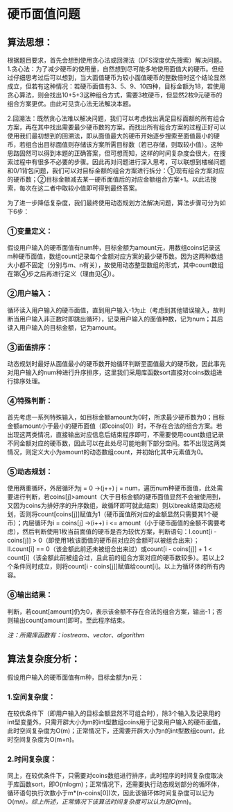 # 硬币面值问题
## 算法思想：
根据题目要求，首先会想到使用贪心法或回溯法（DFS深度优先搜索）解决问题。
1.贪心法：为了减少硬币的使用量，自然想到尽可能多地使用面值大的硬币。但经过仔细思考过后可以想到，当大面值硬币为较小面值硬币的整数倍时这个结论显然成立，但若有这种情况：若硬币面值有3、5、9、10四种，目标金额为18，若使用贪心算法，则会找出10+5+3这种组合方式，需要3枚硬币，但显然2枚9元硬币的组合方案更优。由此可见贪心法无法解决本题。

2.回溯法：既然贪心法难以解决问题，我们可以考虑找出满足目标面额的所有组合方案，再在其中找出需要最少硬币数的方案。而找出所有组合方案的过程正好可以使用我们最初想到的回溯法，即从面值最大的硬币开始逐步搜索至面值最小的硬币，若组合出目标面值则存储该方案所需目标数（若已存储，则取较小值）。这种思路固然可以得到本题的正确答案，但可想而知，这样的时间复杂度会很大，在搜索过程中有很多不必要的步骤。因此再对问题进行深入思考，可以联想到楼梯问题和0/1背包问题，我们可以对目标金额的组合方案进行拆分：①现有组合方案对应的硬币数；②目标金额减去某一硬币面值后的对应金额组合方案+1。以此法搜索，每次在这二者中取较小值即可得到最终答案。

为了进一步降低复杂度，我们最终使用动态规划方法解决问题，算法步骤可分为如下6步：

### ①变量定义：
假设用户输入的硬币面值有num种，目标金额为amount元，用数组coins记录这m种硬币面值，数组count记录每个金额对应方案的最少硬币数。因为这两种数组大小都不固定（分别与m、n有关），故使用动态整型数组的形式，其中count数组在第④步之后再进行定义（理由见④）。

### ②用户输入：
循环读入用户输入的硬币面值，直到用户输入-1为止（考虑到其他错误输入，故判断当用户输入非正数时即跳出循环），记录用户输入的面值种数，记为num；其后读入用户输入的目标金额，记为amount。

### ③面值排序：
动态规划时最好从面值最小的硬币数开始循环判断至面值最大的硬币数，因此事先对用户输入的num种进行升序排序，这里我们采用库函数sort直接对coins数组进行排序处理。

### ④特殊判断：
首先考虑一系列特殊输入，如目标金额amount为0时，所求最少硬币数为0；目标金额amount小于最小的硬币面值（即coins[0]）时，不存在合法的组合方案。若出现这两类情况，直接输出对应信息后结束程序即可，不需要使用count数组记录不同金额对应的硬币数，因此可以在此处尽可能地剩下部分空间。若不出现这两类情况，则定义大小为amount的动态数组count，并初始化其中元素值为0。

### ⑤动态规划：
使用两重循环，外层循环为j = 0 →(j++)  j = num，遍历num种硬币面值，此处需要进行判断，若coins[j]>amount（大于目标金额的硬币面值显然不会被使用到，又因为coins为排好序的升序数组，故循环即可就此结束）则以break结束动态规划，否则将count[coins[j]]赋值为1（硬币面值所对应的金额显然只需要其1个硬币）；内层循环为i = coins[j] →(i++)  i <= amount（小于硬币面值的金额不需要考虑），然后判断使用1枚当前面值的硬币是否为较优方案，判断语句：Ⅰ.count[i - coins[j]] > 0（即使用1枚该面值的硬币前对应的金额可以被组合出来）；Ⅱ.count[i] == 0（该金额此前还未被组合出来过）或count[i - coins[j]] + 1 < count[i]（该金额此前被组合过，且此前的组合方案对应的硬币数较多）。若以上2个条件同时成立，则将count[i - coins[j]]赋值给count[i]。以上为循环体的所有内容。

### ⑥输出结果：
判断，若count[amount]仍为0，表示该金额不存在合法的组合方案，输出-1；否则输出count[amount]即可。至此程序结束。

*注：所需库函数有：iostream、vector、algorithm*

## 算法复杂度分析：
假设用户输入的硬币面值有m种，目标金额为n元：

### 1.空间复杂度：
在较优条件下（即用户输入的目标金额显然不可组合时），除3个输入及记录用的int型变量外，只需开辟大小为m的int型数组coins用于记录用户输入的硬币面值，此时空间复杂度为O(m)；正常情况下，还需要开辟大小为n的int型数组count，此时空间复杂度为O(m+n)。

### 2.时间复杂度：
同上，在较优条件下，只需要对coins数组进行排序，此时程序的时间复杂度取决于库函数sort，即O(mlogm)；正常情况下，还需要执行动态规划部分的循环体，循环语句执行次数小于m*(n-coins[0])次，因此该循环体时间复杂度可以记为O(m*n)。综上所述，正常情况下该算法时间复杂度可以认为是O(m*n)。
